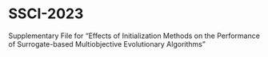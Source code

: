 # SSCI-2023
Supplementary File for “Effects of Initialization Methods on the Performance of Surrogate-based Multiobjective Evolutionary Algorithms”
